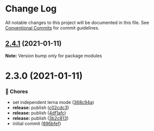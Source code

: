 # Change Log

All notable changes to this project will be documented in this file.
See [Conventional Commits](https://conventionalcommits.org) for commit guidelines.

## [2.4.1](https://github.com/adbayb/poc-monorepo/compare/v2.4.0...v2.4.1) (2021-01-11)

**Note:** Version bump only for package modules





# 2.3.0 (2021-01-11)


### 🎫 Chores

* set independent lerna mode ([368c94a](https://github.com/adbayb/poc-monorepo/commit/368c94a))
* **release:** publish ([c02cdc3](https://github.com/adbayb/poc-monorepo/commit/c02cdc3))
* **release:** publish ([4df1afc](https://github.com/adbayb/poc-monorepo/commit/4df1afc))
* **release:** publish ([3b2c813](https://github.com/adbayb/poc-monorepo/commit/3b2c813))
* initial commit ([896bfef](https://github.com/adbayb/poc-monorepo/commit/896bfef))
